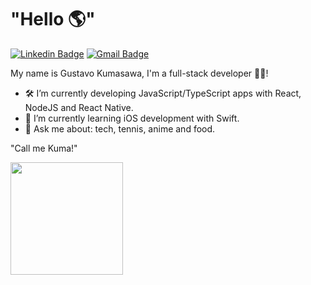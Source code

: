 # "Hello 🌎"
[![Linkedin Badge](https://img.shields.io/badge/-gustavokumasawa-blue?style=flat-square&logo=Linkedin&logoColor=white&link=https://www.linkedin.com/in/gustavo-kumasawa-0b2252173/)](https://www.linkedin.com/in/gustavo-kumasawa-0b2252173/)
[![Gmail Badge](https://img.shields.io/badge/-gustavokumasawa@gmail.com-c14438?style=flat-square&logo=Gmail&logoColor=white&link=mailto:gustavokumasawa@gmail.com)](mailto:gustavokumasawa@gmail.com)

My name is Gustavo Kumasawa, I'm a full-stack developer 👨‍💻!

- 🛠 I’m currently developing JavaScript/TypeScript apps with React, NodeJS and React Native.
- 🌱 I’m currently learning iOS development with Swift.
- 💬 Ask me about: tech, tennis, anime and food.

"Call me Kuma!" 

<img height="180em" src="https://github-readme-stats.vercel.app/api/top-langs/?username=gkum4&layout=compact&theme=onedark&langs_count=6&exclude_repo=micro_calculadora_projeto_final">
